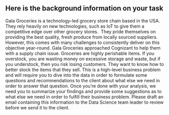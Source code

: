 ## Here is the background information on your task
Gala Groceries is a technology-led grocery store chain based in the USA. They rely heavily on new technologies, such as IoT to give them a competitive edge over other grocery stores. 
They pride themselves on providing the best quality, fresh produce from locally sourced suppliers. However, this comes with many challenges to consistently deliver on this objective year-round.
Gala Groceries approached Cognizant to help them with a supply chain issue. Groceries are highly perishable items. If you overstock, you are wasting money on excessive storage and waste, but if you understock, then you risk losing customers. They want to know how to better stock the items that they sell.
This is a high-level business problem and will require you to dive into the data in order to formulate some questions and recommendations to the client about what else we need in order to answer that question.
Once you’re done with your analysis, we need you to summarize your findings and provide some suggestions as to what else we need in order to fulfill their business problem. Please draft an email containing this information to the Data Science team leader to review before we send it to the client.

